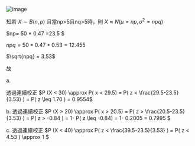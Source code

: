 
![image](https://github.com/user-attachments/assets/794abe8e-55b4-44c7-a6ba-59f83f8f0051)


知若 $X \sim B(n,p)$ 且當np>5且nq>5時，則 $X \approx N(\mu = np,\sigma^2=npq)$


$np= 50 * 0.47 =23.5 $

$npq= 50 *0.47 *0.53 = 12.455$

$\sqrt{npq} = 3.53$

故

a.

透過連續校正 $P (X < 30)  \approx P( x < 29.5) = P(  z < \frac{29.5-23.5}{3.53} ) = P(  z \leq 1.70 ) = 0.9554$ 


b.
透過連續校正 $P (X > 20)  \approx P( x > 20.5) = P(  z > \frac{20.5-23.5}{3.53} ) = P(  z > -0.84 ) = 1- P(  z \leq -0.84) = 1- 0.2005 = 0.7995 $ 

c.
透過連續校正 $P (X < 40)  \approx  P(  z < \frac{39.5-23.5}{3.53} ) = P(  z < 4.53 ) \approx 1 $ 
